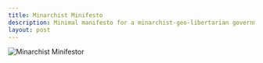 ```yaml
---
title: Minarchist Minifesto
description: Minimal manifesto for a minarchist-geo-libertarian government.
layout: post
---
```

![Minarchist Minifestor](/assets/images/post_images/minarchist-minifesto.web)
